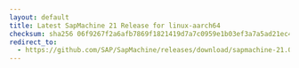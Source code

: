 ```yaml
---
layout: default
title: Latest SapMachine 21 Release for linux-aarch64
checksum: sha256 06f9267f2a6afb7869f1821419d7a7c0959e1b03ef3a7a5ad21ec45c876472b5
redirect_to:
  - https://github.com/SAP/SapMachine/releases/download/sapmachine-21.0.7/sapmachine-jdk-21.0.7_linux-aarch64_bin.tar.gz
---
```

